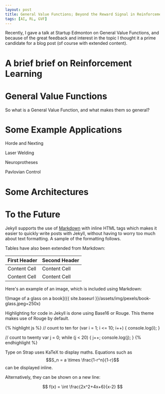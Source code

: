 ```yaml
---
layout: post
title: General Value Functions; Beyond the Reward Signal in Reinforcement Learning
tags: [AI, RL, GVF]
---
```




Recently, I gave a talk at Startup Edmonton on General Value Functions, and because of the great feedback and interest in the topic I thought it a prime candidate for a blog post (of course with extended content).


# A brief brief on Reinforcement Learning 



# General Value Functions

So what is a General Value Function, and what makes them so general?


# Some Example Applications

Horde and Nexting

Laser Welding

Neuroprotheses

Pavlovian Control

# Some Architectures

# To the Future



Jekyll supports the use of [Markdown](http://daringfireball.net/projects/markdown/syntax) with inline HTML tags which makes it easier to quickly write posts with Jekyll, without having to worry too much about text formatting. A sample of the formatting follows.

Tables have also been extended from Markdown:

First Header  | Second Header
------------- | -------------
Content Cell  | Content Cell
Content Cell  | Content Cell

Here's an example of an image, which is included using Markdown:

![Image of a glass on a book]({{ site.baseurl }}/assets/img/pexels/book-glass.jpeg=250x)

Highlighting for code in Jekyll is done using Base16 or Rouge. This theme makes use of Rouge by default.

{% highlight js %}
// count to ten
for (var i = 1; i <= 10; i++) {
    console.log(i);
}

// count to twenty
var j = 0;
while (j < 20) {
    j++;
    console.log(j);
}
{% endhighlight %}

Type on Strap uses KaTeX to display maths. Equations such as $$S_n = a \times \frac{1-r^n}{1-r}$$ can be displayed inline.

Alternatively, they can be shown on a new line:

$$ f(x) = \int \frac{2x^2+4x+6}{x-2} $$
